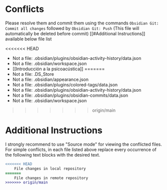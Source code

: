 # Conflicts
Please resolve them and commit them using the commands `Obsidian Git: Commit all changes` followed by `Obsidian Git: Push`
(This file will automatically be deleted before commit)
[[#Additional Instructions]] available below file list

<<<<<<< HEAD
- Not a file: .obsidian/plugins/obsidian-activity-history/data.json
- Not a file: .obsidian/workspace.json
- [[Introducción a la psicoacústica]]
=======
- Not a file: .DS_Store
- Not a file: .obsidian/appearance.json
- Not a file: .obsidian/plugins/colored-tags/data.json
- Not a file: .obsidian/plugins/obsidian-activity-history/data.json
- Not a file: .obsidian/plugins/obsidian-commits/data.json
- Not a file: .obsidian/workspace.json
>>>>>>> origin/main

# Additional Instructions
I strongly recommend to use "Source mode" for viewing the conflicted files. For simple conflicts, in each file listed above replace every occurrence of the following text blocks with the desired text.

```diff
<<<<<<< HEAD
    File changes in local repository
=======
    File changes in remote repository
>>>>>>> origin/main
```